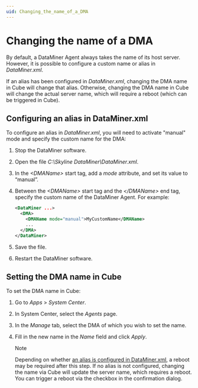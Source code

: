 ```yaml
---
uid: Changing_the_name_of_a_DMA
---
```


# Changing the name of a DMA

By default, a DataMiner Agent always takes the name of its host server. However, it is possible to configure a custom name or alias in *DataMiner.xml*.

If an alias has been configured in *DataMiner.xml*, changing the DMA name in Cube will change that alias. Otherwise, changing the DMA name in Cube will change the actual server name, which will require a reboot (which can be triggered in Cube).

## Configuring an alias in DataMiner.xml

To configure an alias in *DataMiner.xml*, you will need to activate "manual" mode and specify the custom name for the DMA:

1. Stop the DataMiner software.

1. Open the file *C:\\Skyline DataMiner\\DataMiner.xml*.

1. In the *\<DMAName>* start tag, add a *mode* attribute, and set its value to “manual”.

1. Between the *\<DMAName>* start tag and the *\</DMAName>* end tag, specify the custom name of the DataMiner Agent. For example:

   ```xml
   <DataMiner ...>
     <DMA>
       <DMAName mode="manual">MyCustomName</DMAName>
       ...
     </DMA>
   </DataMiner>
   ```

1. Save the file.

1. Restart the DataMiner software.

## Setting the DMA name in Cube

To set the DMA name in Cube:

1. Go to *Apps* > *System Center*.

1. In System Center, select the *Agents* page.

1. In the *Manage* tab, select the DMA of which you wish to set the name.

1. Fill in the new name in the *Name* field and click *Apply*.

   > [!NOTE]
   > Depending on whether [an alias is configured in DataMiner.xml](#configuring-an-alias-in-dataminerxml), a reboot may be required after this step. If no alias is not configured, changing the name via Cube will update the server name, which requires a reboot. You can trigger a reboot via the checkbox in the confirmation dialog.
